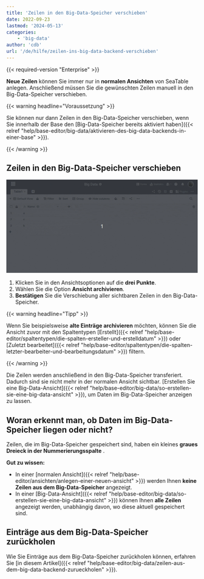 ```yaml
---
title: 'Zeilen in den Big-Data-Speicher verschieben'
date: 2022-09-23
lastmod: '2024-05-13'
categories:
    - 'big-data'
author: 'cdb'
url: '/de/hilfe/zeilen-ins-big-data-backend-verschieben'
---
```


{{< required-version "Enterprise" >}}

**Neue Zeilen** können Sie immer nur in **normalen Ansichten** von SeaTable anlegen. Anschließend müssen Sie die gewünschten Zeilen manuell in den Big-Data-Speicher verschieben.

{{< warning  headline="Voraussetzung" >}}

Sie können nur dann Zeilen in den Big-Data-Speicher verschieben, wenn Sie innerhalb der Base den [Big-Data-Speicher bereits aktiviert haben]({{< relref "help/base-editor/big-data/aktivieren-des-big-data-backends-in-einer-base" >}}).

{{< /warning >}}

## Zeilen in den Big-Data-Speicher verschieben

![Zeilen in den Big-Data-Speicher verschieben](images/move-rows-to-big-data.gif)

1. Klicken Sie in den Ansichtsoptionen auf die **drei Punkte**.
2. Wählen Sie die Option **Ansicht archivieren**.
3. **Bestätigen** Sie die Verschiebung aller sichtbaren Zeilen in den Big-Data-Speicher.

{{< warning  headline="Tipp" >}}

Wenn Sie beispielsweise **alte Einträge archivieren** möchten, können Sie die Ansicht zuvor mit den Spaltentypen [Erstellt]({{< relref "help/base-editor/spaltentypen/die-spalten-ersteller-und-erstelldatum" >}}) oder [Zuletzt bearbeitet]({{< relref "help/base-editor/spaltentypen/die-spalten-letzter-bearbeiter-und-bearbeitungsdatum" >}}) filtern.

{{< /warning >}}

Die Zeilen werden anschließend in den Big-Data-Speicher transferiert. Dadurch sind sie nicht mehr in der normalen Ansicht sichtbar. [Erstellen Sie eine Big-Data-Ansicht]({{< relref "help/base-editor/big-data/so-erstellen-sie-eine-big-data-ansicht" >}}), um Daten im Big-Data-Speicher anzeigen zu lassen.

## Woran erkennt man, ob Daten im Big-Data-Speicher liegen oder nicht?

Zeilen, die im Big-Data-Speicher gespeichert sind, haben ein kleines **graues Dreieck in der Nummerierungsspalte** .

**Gut zu wissen:**

- In einer [normalen Ansicht]({{< relref "help/base-editor/ansichten/anlegen-einer-neuen-ansicht" >}}) werden Ihnen **keine Zeilen aus dem Big-Data-Speicher** angezeigt.
- In einer [Big-Data-Ansicht]({{< relref "help/base-editor/big-data/so-erstellen-sie-eine-big-data-ansicht" >}}) können Ihnen **alle Zeilen** angezeigt werden, unabhängig davon, wo diese aktuell gespeichert sind.

## Einträge aus dem Big-Data-Speicher zurückholen

Wie Sie Einträge aus dem Big-Data-Speicher zurückholen können, erfahren Sie [in diesem Artikel]({{< relref "help/base-editor/big-data/zeilen-aus-dem-big-data-backend-zurueckholen" >}}).

